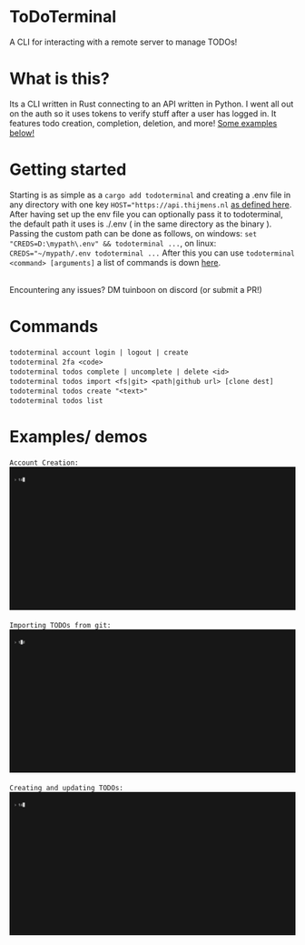 # ToDoTerminal

A CLI for interacting with a remote server to manage TODOs!

# What is this?
Its a CLI written in Rust connecting to an API written in Python. I went all out on the auth so it uses tokens to verify stuff after a user has logged in. It features todo creation, completion, deletion, and more! <a href="#examples-demos">Some examples below!</a>

# Getting started
Starting is as simple as a `cargo add todoterminal` and creating a .env file in any directory with one key `HOST="https://api.thijmens.nl` <a href="https://github.com/TuinboonDev/ToDoTerminal/blob/main/client/.env">as defined here</a>.<br>
After having set up the env file you can optionally pass it to todoterminal, the default path it uses is ./.env ( in the same directory as the binary ).
Passing the custom path can be done as follows, on windows: `set "CREDS=D:\mypath\.env" && todoterminal ...`, on linux: `CREDS="~/mypath/.env todoterminal ...`
After this you can use `todoterminal <command> [arguments]` a list of commands is down <a href="#commands">here</a>.<br><br>

Encountering any issues? DM tuinboon on discord (or submit a PR!)

# Commands
`todoterminal account login | logout | create`<br>
`todoterminal 2fa <code>`<br>
`todoterminal todos complete | uncomplete | delete <id>`<br>
`todoterminal todos import <fs|git> <path|github url> [clone dest]`<br>
`todoterminal todos create "<text>"`<br>
`todoterminal todos list`<br>

# Examples/ demos
`Account Creation:`
<img src="https://github.com/TuinboonDev/ToDoTerminal/blob/main/account.gif?raw=true">

`Importing TODOs from git:`
<img src="https://github.com/TuinboonDev/ToDoTerminal/blob/main/import.gif?raw=true">

`Creating and updating TODOs:`
<img src="https://github.com/TuinboonDev/ToDoTerminal/blob/main/todos.gif?raw=true">